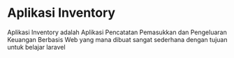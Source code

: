 # Aplikasi Inventory
Aplikasi Inventory adalah Aplikasi Pencatatan Pemasukkan dan Pengeluaran Keuangan Berbasis Web yang mana dibuat sangat sederhana dengan tujuan untuk belajar laravel 
